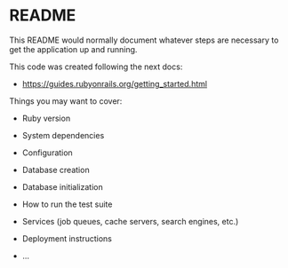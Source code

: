 # README

This README would normally document whatever steps are necessary to get the
application up and running.

This code was created following the next docs:

- https://guides.rubyonrails.org/getting_started.html

Things you may want to cover:

- Ruby version

- System dependencies

- Configuration

- Database creation

- Database initialization

- How to run the test suite

- Services (job queues, cache servers, search engines, etc.)

- Deployment instructions

- ...
